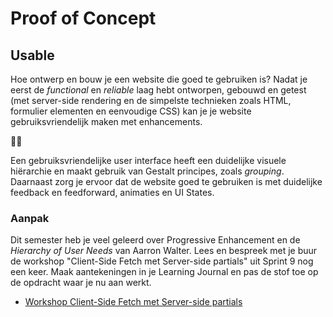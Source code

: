 # Proof of Concept

## Usable

<!-- Over wat je kunt doen om de UX van een website beter te maken en te verrijken met micro-interacties, animaties, en ui states. -->

Hoe ontwerp en bouw je een website die goed te gebruiken is? Nadat je eerst de *functional* en *reliable* laag hebt ontworpen, gebouwd en getest (met server-side rendering en de simpelste technieken zoals HTML, formulier elementen en eenvoudige CSS) kan je je website gebruiksvriendelijk maken met enhancements.

🍴🍔

Een gebruiksvriendelijke user interface heeft een duidelijke visuele hiërarchie en maakt gebruik van Gestalt principes, zoals *grouping*. Daarnaast zorg je ervoor dat de website goed te gebruiken is met duidelijke feedback en feedforward, animaties en UI States.


### Aanpak

Dit semester heb je veel geleerd over Progressive Enhancement en de _Hierarchy of User Needs_ van Aarron Walter. Lees en bespreek met je buur de workshop "Client-Side Fetch met Server-side partials" uit Sprint 9 nog een keer. Maak aantekeningen in je Learning Journal en pas de stof toe op de opdracht waar je nu aan werkt. 

- [Workshop Client-Side Fetch met Server-side partials](https://github.com/fdnd-task/the-web-is-for-everyone-interactive-functionality/blob/main/docs/client-side-fetch.md)

  

<!--

Over de usabel laag van de piramide (Wat is UX eigenlijk?)
Herhaling: Over feedback/feedforward, gestalt/grouping van info (en cognitive overload), over visuele hierarchie, over micro interacties en animatie.
UI states
Animaties: Disney principes
Micro interacties
-->
<!-- 
Een gebruikesvriendelijke website ontwerp en bouw je met moderne web technieken én fallback. Als een browser een moderne CSS techniek, zoals een masonry layout met grid,   ... 

Over browser ondersteuning, over feature detection

Over wat je doet in js zodat buttons en animaties de boel niet verkloten
-->
